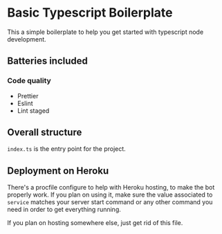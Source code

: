# Basic Typescript Boilerplate

This a simple boilerplate to help you get started with typescript node development.

## Batteries included

### Code quality
- Prettier
- Eslint
- Lint staged

## Overall structure

`index.ts` is the entry point for the project.

## Deployment on Heroku

There's a procfile configure to help with Heroku hosting, to make the bot properly work.
If you plan on using it, make sure the value associated to `service` matches your server start command
or any other command you need in order to get everything running.

If you plan on hosting somewhere else, just get rid of this file.
